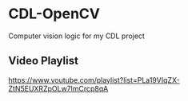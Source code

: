 # CDL-OpenCV

Computer vision logic for my CDL project


## Video Playlist

https://www.youtube.com/playlist?list=PLa19VIqZX-ZtN5EUXRZpOLw7lmCrcp8qA